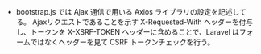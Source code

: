 - bootstrap.js では Ajax 通信で用いる Axios ライブラリの設定を記述してる。
Ajaxリクエストであることを示す X-Requested-With ヘッダーを付与し、トークンを X-XSRF-TOKEN ヘッダーに含めることで、Laravel はフォームではなくヘッダーを見て CSRF トークンチェックを行う。